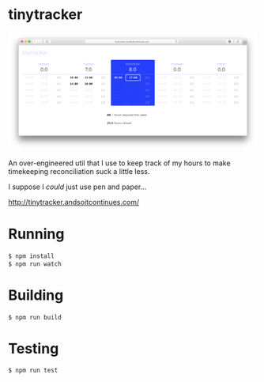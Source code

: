 # tinytracker

![screenshot](/screenshot.png)

An over-engineered util that I use to keep track of my hours to make timekeeping reconciliation suck a little less.

I suppose I _could_ just use pen and paper...

http://tinytracker.andsoitcontinues.com/


# Running

```
$ npm install
$ npm run watch
```


# Building

```
$ npm run build
```


# Testing

```
$ npm run test
```

